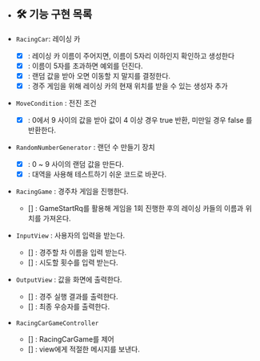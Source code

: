 * ## 🛠 기능 구현 목록

* `RacingCar`: 레이싱 카
    * [x] : 레이싱 카 이름이 주어지면, 이름이 5자리 이하인지 확인하고 생성한다
    * [x] : 이름이 5자를 초과하면 예외를 던진다.
    * [x] : 랜덤 값을 받아 오면 이동할 지 말지를 결정한다.
    * [x] : 경주 게임을 위해 레이싱 카의 현재 위치를 받을 수 있는 생성자 추가

* `MoveCondition` : 전진 조건
    * [x] : 0에서 9 사이의 값을 받아 값이 4 이상 경우 true 반환, 미만일 경우 false 를 반환한다.

* `RandomNumberGenerator` : 랜던 수 만들기 장치
    * [x] : 0 ~ 9 사이의 랜덤 값을 만든다.
    * [x] : 대역을 사용해 테스트하기 쉬운 코드로 바꾼다.

* `RacingGame` : 경주차 게임을 진행한다.
    * [] : GameStartRq를 활용해 게임을 1회 진행한 후의 레이싱 카들의 이름과 위치를 가져온다.

* `InputView` : 사용자의 입력을 받는다.
    * [] : 경주할 차 이름을 입력 받는다.
    * [] : 시도할 횟수를 입력 받는다.

* `OutputView` : 값을 화면에 출력한다.
    * [] : 경주 실행 결과를 출력한다.
    * [] : 최종 우승자를 출력한다.

* `RacingCarGameController` 
    * [] : RacingCarGame를 제어
    * [] : view에게 적절한 메시지를 보낸다.